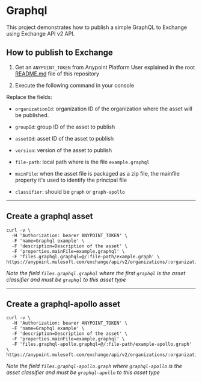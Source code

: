 # Graphql

This project demonstrates how to publish a simple GraphQL to Exchange using Exchange API v2 API.


## How to publish to Exchange

1. Get an `ANYPOINT_TOKEN` from Anypoint Platform User explained in the root [README.md](../README.md) file of this repository

2. Execute the following command in your console

Replace the fields:
 - `organizationId`: organization ID of the organization where the asset will be published.
 - `groupId`: group ID of the asset to publish
 - `assetId`: asset ID of the asset to publish
 - `version`: version of the asset to publish

 - `file-path`: local path where is the file `example.graphql`
 - `mainFile`: when the asset file is packaged as a zip file, the mainfile property it's used to identify the principal file
 - `classifier`: should be `graph` or `graph-apollo`

---

## Create a graphql asset

```
curl -v \
  -H 'Authorization: bearer ANYPOINT_TOKEN' \
  -F 'name=Graphql example' \
  -F 'description=Description of the asset' \
  -F 'properties.mainFile=example.graphql' \
  -F 'files.graphql.graphql=@/:file-path/example.graph' \
https://anypoint.mulesoft.com/exchange/api/v2/organizations/:organizationId/assets/:groupId/:assetId/:version
```

_Note the field `files.graphql.graphql` where the first `graphql` is the asset classifier and must be `graphql` to this asset type_

---

## Create a graphql-apollo asset

```
curl -v \
  -H 'Authorization: bearer ANYPOINT_TOKEN' \
  -F 'name=Graphql example' \
  -F 'description=Description of the asset' \
  -F 'properties.mainFile=example.graphql' \
  -F 'files.graphql-apollo.graphql=@/:file-path/example-apollo.graph' \
https://anypoint.mulesoft.com/exchange/api/v2/organizations/:organizationId/assets/:groupId/:assetId/:version
```

_Note the field `files.graphql-apollo.graph` where `graphql-apollo` is the asset classifier and must be `graphql-apollo` to this asset type_

